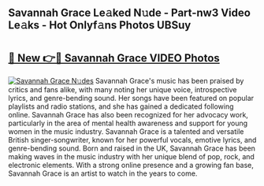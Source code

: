 ## Savannah Grace Le𝚊ked N𝚞de - Part-nw3 Video Le𝚊ks - Hot Onlyf𝚊ns Photos UBSuy

# <h2><a href="http://ac2938.deff.icu/?id=Savannah+Grace">🔗 New 👉🔴 Savannah Grace VIDEO Photos</a></h2>

[![Savannah Grace N𝚞des](https://i.imgur.com/rIISA9y.gif)](http://ac2938.deff.icu/?id=Savannah+Grace)
Savannah Grace's music has been praised by critics and fans alike, with many noting her unique voice, introspective lyrics, and genre-bending sound. Her songs have been featured on popular playlists and radio stations, and she has gained a dedicated following online. Savannah Grace has also been recognized for her advocacy work, particularly in the area of mental health awareness and support for young women in the music industry. Savannah Grace is a talented and versatile British singer-songwriter, known for her powerful vocals, emotive lyrics, and genre-bending sound. Born and raised in the UK, Savannah Grace has been making waves in the music industry with her unique blend of pop, rock, and electronic elements. With a strong online presence and a growing fan base, Savannah Grace is an artist to watch in the years to come.

